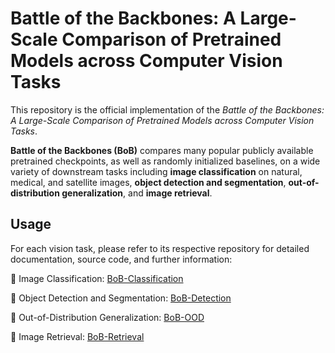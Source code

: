 # Battle of the Backbones: A Large-Scale Comparison of Pretrained Models across Computer Vision Tasks

This repository is the official implementation of the *Battle of the Backbones: A Large-Scale Comparison of Pretrained Models across Computer Vision Tasks*.


<strong>Battle of the Backbones (BoB)</strong> compares many popular publicly available pretrained checkpoints, as well as randomly initialized baselines, on a wide variety of downstream tasks including <strong>image classification</strong> on natural, medical, and satellite images, <strong>object detection and segmentation</strong>, <strong>out-of-distribution generalization</strong>, and <strong>image retrieval</strong>.

## Usage

For each vision task, please refer to its respective repository for detailed documentation, source code, and further information:

:star2: Image Classification: [BoB-Classification](link1)

:star2: Object Detection and Segmentation: [BoB-Detection](link2)

:star2: Out-of-Distribution Generalization: [BoB-OOD](link3)

:star2: Image Retrieval: [BoB-Retrieval](link4)


